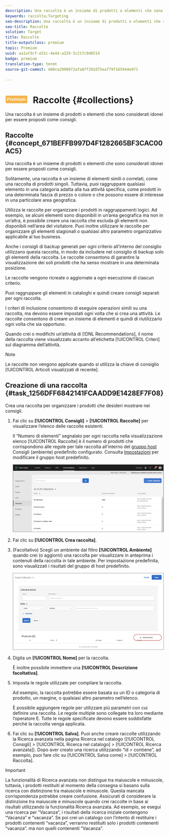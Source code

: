 ```yaml
---
description: Una raccolta è un insieme di prodotti o elementi che sono considerati idonei per essere proposti come consigli.
keywords: raccolta;Targeting
seo-description: Una raccolta è un insieme di prodotti o elementi che sono considerati idonei per essere proposti come consigli.
seo-title: Raccolte
solution: Target
title: Raccolte
title-outputclass: premium
topic: Premium
uuid: aa1afdcf-e51c-4e44-a229-3c21fc9d0514
badge: premium
translation-type: tm+mt
source-git-commit: 460ce2990972afa8ff292d75eaf79f165944e971

---
```



# ![PREMIUM](/help/assets/premium.png) Raccolte {#collections}

Una raccolta è un insieme di prodotti o elementi che sono considerati idonei per essere proposti come consigli.

## Raccolte {#concept_671BEFFB997D4F1282665BF3CAC00AC5}

Una raccolta è un insieme di prodotti o elementi che sono considerati idonei per essere proposti come consigli.

Solitamente, una raccolta è un insieme di elementi simili o correlati, come una raccolta di prodotti singoli. Tuttavia, puoi raggruppare qualsiasi elemento in una categoria adatta alla tua attività specifica, come prodotti in una determinata fascia di prezzo o colore o che possono essere di interesse in una particolare area geografica.

Utilizza le raccolte per organizzare i prodotti in raggruppamenti logici. Ad esempio, se alcuni elementi sono disponibili in un’area geografica ma non in un’altra, è possibile creare una raccolta che escluda gli elementi non disponibili nell’area del visitatore. Puoi inoltre utilizzare le raccolte per organizzare gli elementi stagionali o qualsiasi altro parametro organizzativo applicabile al tuo business.

Anche i consigli di backup generati per ogni criterio all’interno del consiglio utilizzano questa raccolta, in modo da includere nel consiglio di backup solo gli elementi della raccolta. Le raccolte consentono di garantire la visualizzazione dei soli prodotti che ha senso mostrare in una determinata posizione.

Le raccolte vengono ricreate o aggiornate a ogni esecuzione di ciascun criterio.

Puoi raggruppare gli elementi in cataloghi e quindi creare consigli separati per ogni raccolta.

I criteri di inclusione consentono di eseguire operazioni simili su una raccolta, ma devono essere impostati ogni volta che si crea una attività. Le raccolte consentono di creare un insieme di elementi e quindi di riutilizzarlo ogni volta che sia opportuno.

Quando crei o modifichi un’attività di [!DNL Recommendations], il nome della raccolta viene visualizzato accanto all’etichetta [!UICONTROL Criteri] sul diagramma dell’attività.

>[!NOTE]
>
>Le raccolte non vengono applicate quando si utilizza la chiave di consiglio [!UICONTROL Articoli visualizzati di recente].

## Creazione di una raccolta {#task_1256DFF6842141FCAADD9E1428EF7F08}

Crea una raccolta per organizzare i prodotti che desideri mostrare nei consigli.

1. Fai clic su **[!UICONTROL Consigli]** &gt; **[!UICONTROL Raccolte]** per visualizzare l’elenco delle raccolte esistenti.

   Il “Numero di elementi” segnalato per ogni raccolta nella visualizzazione elenco [!UICONTROL Raccolte] è il numero di prodotti che corrispondono alle regole per tale raccolta all’interno del [gruppo host](/help/administrating-target/hosts.md) Consigli (ambiente) predefinito configurato. Consulta [Impostazioni](../../c-recommendations/plan-implement.md#concept_C1E1E2351413468692D6C21145EF0B84) per modificare il gruppo host predefinito.

   ![](assets/collections_list.png)

1. Fai clic su **[!UICONTROL Crea raccolta]**.

1. (Facoltativo) Scegli un ambiente dal filtro **[!UICONTROL Ambiente]** quando crei (o aggiorni) una raccolta per visualizzare in anteprima i contenuti della raccolta in tale ambiente. Per impostazione predefinita, sono visualizzati i risultati del gruppo di host predefinito.

   ![Creare una raccolta](/help/c-recommendations/c-products/assets/CreateCollection.png)

1. Digita un **[!UICONTROL Nome]** per la raccolta.

   È inoltre possibile immettere una **[!UICONTROL Descrizione facoltativa]**.

1. Imposta le regole utilizzate per compilare la raccolta.

   Ad esempio, la raccolta potrebbe essere basata su un ID o categoria di prodotto, un margine, o qualsiasi altro parametro nell’elenco.

   È possibile aggiungere regole per utilizzare più parametri con cui definire una raccolta. Le regole multiple sono collegate tra loro mediante l’operatore E. Tutte le regole specificate devono essere soddisfatte perché la raccolta venga applicata.

1. Fai clic su **[!UICONTROL Salva]**.
Puoi anche creare raccolte utilizzando la Ricerca avanzata nella pagina Ricerca nel catalogo ([!UICONTROL Consigli] &gt; [!UICONTROL Ricerca nel catalogo] &gt; [!UICONTROL Ricerca avanzata]). Dopo aver creato una ricerca utilizzando “id &gt; contiene”, ad esempio, puoi fare clic su [!UICONTROL Salva come] &gt; [!UICONTROL Raccolta].

>[!IMPORTANT]
>
>La funzionalità di Ricerca avanzata non distingue tra maiuscole e minuscole, tuttavia, i prodotti restituiti al momento della consegna si basano sulla ricerca con distinzione tra maiuscole e minuscole. Questa mancata corrispondenza potrebbe creare confusione. Assicurati di considerare la distinzione tra maiuscole e minuscole quando crei raccolte in base ai risultati utilizzando la funzionalità Ricerca avanzata. Ad esempio, se esegui una ricerca per “Vacanza”, i risultati della ricerca iniziale contengono “Vacanza” e “vacanza”. Se poi crei un catalogo con l’intento di restituire i prodotti contenenti “vacanza”, verranno restituiti solo i prodotti contenenti “vacanza”. ma non quelli contenenti “Vacanza”.